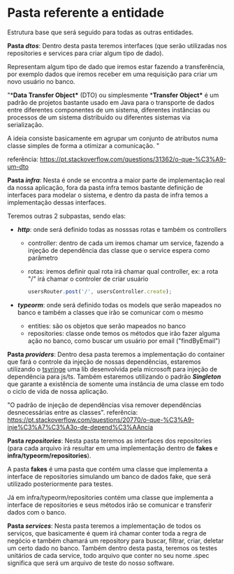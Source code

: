# Pasta referente a entidade

Estrutura base que será seguido para todas as outras entidades.

**Pasta *dtos***:  Dentro desta pasta teremos interfaces (que serão utilizadas nos repositories e services para criar algum tipo de dado).

Representam algum tipo de dado que iremos estar fazendo a transferência, por exemplo dados que iremos receber em uma requisição para criar um novo usuário no banco.

"***Data Transfer Object\*** (DTO) ou simplesmente ***Transfer Object\*** é um padrão de projetos bastante usado em Java para o transporte de  dados entre diferentes componentes de um sistema, diferentes instâncias  ou processos de um sistema distribuído ou diferentes sistemas via  serialização.

A ideia consiste basicamente em agrupar um conjunto de atributos numa classe simples de forma a otimizar a comunicação. "

referência: https://pt.stackoverflow.com/questions/31362/o-que-%C3%A9-um-dto



**Pasta *infra***: Nesta é onde se encontra a maior parte de implementação real da nossa aplicação, fora da pasta infra temos bastante definição de interfaces para modelar o sistema, e dentro da pasta de infra temos a implementação dessas interfaces.

Teremos outras 2 subpastas, sendo elas:

- ***http***: onde será definido todas as nosssas rotas e também os controllers

  - controller:  dentro de cada um iremos chamar um service, fazendo a injeção de dependência das classe que o service espera como parâmetro

  - rotas: iremos definir qual rota irá chamar qual controller, ex: a rota "/" irá chamar o controler de criar usuário

    ```ts
    usersRouter.post('/', usersController.create);
    ```

- ***typeorm***: onde será definido todas os models que serão mapeados no banco e também a classes que irão se comunicar com o mesmo

  - entities: são os objetos que serão mapeados no banco
  - repositories: classe onde temos os métodos que irão fazer alguma ação no banco, como buscar um usuário por email ("findByEmail")



**Pasta *providers***: Dentro desa pasta teremos a implementação do container que fará o controle da injeção de nossas dependências, estaremos utilizando o [tsyringe](https://github.com/microsoft/tsyringe) uma lib desenvolvida pela microsoft para injeção de dependência para js/ts. Também estaremos utilizando o padrão ***Singleton*** que garante a existência de somente uma instância de uma classe em todo o ciclo de vida de nossa aplicação.

"O padrão de injeção de dependências visa remover dependências desnecessárias entre as classes". referência: https://pt.stackoverflow.com/questions/20770/o-que-%C3%A9-inje%C3%A7%C3%A3o-de-depend%C3%AAncia



**Pasta *repositories***: Nesta pasta teremos as interfaces dos repositories (para cada arquivo irá resultar em uma implementação dentro de **fakes** e **infra/typeorm/repositories**).

A pasta **fakes** é uma pasta que contém uma classe que implementa a interface de repositories simulando um banco de dados fake, que será utilizado posteriormente para testes.

Já em infra/typeorm/repositories contém uma classe que implementa a interface de repositories e seus métodos irão se comunicar e transferir dados com o banco.



**Pasta *services***: Nesta pasta teremos a implementação de todos os serviços, que basicamente é quem irá chamar conter toda a regra de negócio e também chamará um repository para buscar, filtrar, criar, deletar um certo dado no banco. Também dentro desta pasta, teremos os testes unitários de cada service, todo arquivo que conter no seu nome .spec significa que será um arquivo de teste do nosso software.
